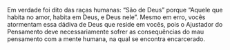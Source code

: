 ﻿Em verdade foi dito das raças humanas: “São de Deus” porque “Aquele que habita no amor, habita em Deus, e Deus nele”. Mesmo em erro, vocês atormentam essa dádiva de Deus que reside em vocês, pois o Ajustador do Pensamento deve necessariamente sofrer as consequências do mau pensamento com a mente humana, na qual se encontra encarcerado.